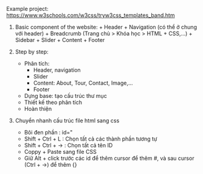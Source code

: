 Example project: https://www.w3schools.com/w3css/tryw3css_templates_band.htm

1. Basic component of the website:
        + Header
        + Navigation (có thể ở chung với header)
        + Breadcrumb (Trang chủ > Khóa học > HTML + CSS,...)
        + Sidebar
        + Slider
        + Content
        + Footer

2. Step by step:

    + Phân tích:
        + Header, navigation
        + Slider
        + Content: About, Tour, Contact, Image,...
        + Footer
    + Dựng base: tạo cấu trúc thư mục
    + Thiết kế theo phân tích
    + Hoàn thiện

3. Chuyển nhanh cấu trúc file html sang css
    + Bôi đen phần :    id="
    + Shift + Ctrl + L : Chọn tất cả các thành phần tương tự
    + Shift + Ctrl + ->  : Chọn tất cả tên ID
    + Coppy + Paste sang file CSS
    + Giữ Alt + click trước các id để thêm cursor để thêm #, và sau cursor (Ctrl + ->) để thêm {}
